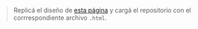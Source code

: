 > Replicá el diseño de [esta página](https://uidesigndaily.com/posts/sketch-login-log-in-authentication-day-559) y cargá el repositorio con el corrrespondiente archivo `.html`.
